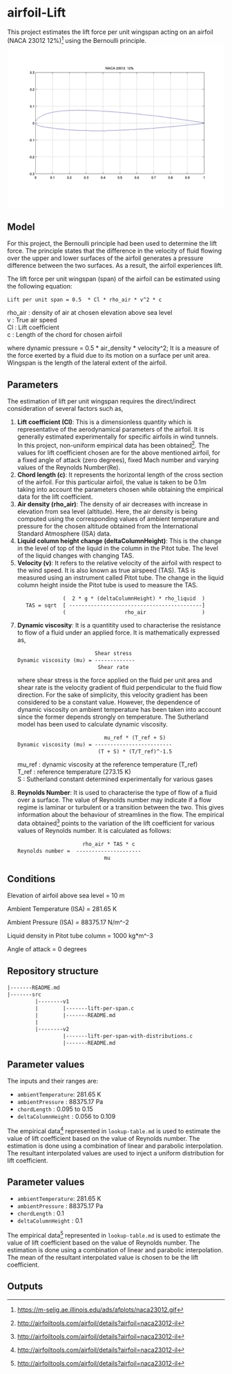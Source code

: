 # airfoil-Lift

This project estimates the lift force per unit wingspan acting on an airfoil (NACA 23012 12%)[^1] using the Bernoulli principle.
![NACA 23012 12%](naca23012%20(1).gif) 

## Model
For this project, the Bernoulli principle had been used to determine the lift force. The principle states that the difference in the velocity of fluid flowing over the upper and lower surfaces of the airfoil generates a pressure difference between the two surfaces. As a result, the airfoil experiences lift.  

The lift force per unit wingspan (span) of the airfoil can be estimated using the following equation:

```
Lift per unit span = 0.5  * Cl * rho_air * v^2 * c
```
 rho_air     : density of air at chosen elevation above sea level <br>
      v      : True air speed  <br>
      Cl     : Lift coefficient  <br>
      c      : Length of the chord for chosen airfoil  <br>


where dynamic pressure = 0.5 * air_density * velocity^2; It is a measure of the force exerted by a fluid due to its motion on a surface per unit area. 
Wingspan is the length of the lateral extent of the airfoil.

## Parameters
The estimation of lift per unit wingspan requires the direct/indirect consideration of several factors such as,
1. **Lift coefficient (Cl)**: This is a dimensionless quantity which is representative of the aerodynamical parameters of the airfoil. It is generally estimated experimentally for specific airfoils in wind tunnels. In this project, non-uniform empirical data has been obtained[^2]. The values for lift coefficient chosen are for the above mentioned airfoil, for a fixed angle of attack (zero degrees), fixed Mach number and varying values of the Reynolds Number(Re).
2. **Chord length (c)**: It represents the horizontal length of the cross section of the airfoil. For this particular airfoil, the value is taken to be 0.1m taking into account the parameters chosen while obtaining the empirical data for the lift coefficient.
3. **Air density (rho_air)**: The density of air decreases with increase in elevation from sea level (altitude). Here, the air density is being computed using the corresponding values of ambient temperature and pressure for the chosen altitude obtained from the International Standard Atmosphere (ISA) data.
4. **Liquid column height change (deltaColumnHeight)**: This is the change in the level of top of the liquid in the column in the Pitot tube. The level of the liquid changes with changing TAS.
5. **Velocity (v)**: It refers to the relative velocity of the airfoil with respect to the wind speed. It is also known as true airspeed (TAS). TAS is measured using an instrument called Pitot tube. The change in the liquid column height inside the Pitot tube is used to measure the TAS.
   
```
                  (  2 * g * (deltaColumnHeight) * rho_liquid  )
      TAS = sqrt  [ -------------------------------------------]
                  (                   rho_air                  )
```
7. **Dynamic viscosity**: It is a quantitity used to characterise the resistance to flow of a fluid under an applied force. It is mathematically expressed as,

   ```
                            Shear stress
   Dynamic viscosity (mu) = -------------
                             Shear rate
   ```
   
   where shear stress is the force applied on the fluid per unit area and shear rate is the velocity gradient of fluid          perpendicular to the fluid flow direction. For the sake of simplicity, this velocity gradient has been considered to be a    constant value. However, the dependence of dynamic viscosity on ambient temperature has been taken into account since the    former depends strongly on temperature. The Sutherland model has been used to calculate dynamic viscosity.

   ```
                               mu_ref * (T_ref + S)
   Dynamic viscosity (mu) = -------------------------
                             (T + S) * (T/T_ref)^-1.5
   ```
   
   mu_ref : dynamic viscosity at the reference temperature (T_ref) <br>
   T_ref  : reference temperature (273.15 K) <br>
   S      : Sutherland constant determined experimentally for various gases
   
6. **Reynolds Number**: It is used to characterise the type of flow of a fluid over a surface. The value of Reynolds number may indicate if a flow regime is laminar or turbulent or a transition between the two. This gives information about the behaviour of streamlines in the flow. The empirical data obtained[^2] points to the variation of the lift coefficient for various values of Reynolds number. It is calculated as follows:
   ```
                        rho_air * TAS * c
   Reynolds number =  ---------------------
                               mu

   ```

## Conditions

Elevation of airfoil above sea level = 10 m    

Ambient Temperature (ISA)            = 281.65 K   

Ambient Pressure (ISA)               = 88375.17 N/m^-2

Liquid density in Pitot tube column  = 1000 kg*m^-3

Angle of attack                      = 0 degrees

## Repository structure
```
|-------README.md
|-------src
         |--------v1
         |        |-------lift-per-span.c
         |        |-------README.md
         |
         |--------v2
                  |-------lift-per-span-with-distributions.c
                  |-------README.md

```

## Parameter values
The inputs and their ranges are:
-	`ambientTemperature`: 281.65 K
-	`ambientPressure`   : 88375.17 Pa
-	`chordLength`       : 0.095 to 0.15
-	`deltaColumnHeight` : 0.056 to 0.109

The empirical data[^2] represented in ```lookup-table.md``` is used to estimate the value of lift coefficient based on the value of Reynolds number. The estimation is done using a combination of linear and parabolic interpolation. The resultant interpolated values are used to inject a uniform distribution for lift coefficient.

## Parameter values

-	`ambientTemperature`: 281.65 K
-	`ambientPressure`   : 88375.17 Pa
-	`chordLength`       : 0.1
-	`deltaColumnHeight` : 0.1

The empirical data[^2] represented in ```lookup-table.md``` is used to estimate the value of lift coefficient based on the value of Reynolds number. The estimation is done using a combination of linear and parabolic interpolation. The mean of the resultant interpolated value is chosen to be the lift coefficient.

## Outputs



[^1]: https://m-selig.ae.illinois.edu/ads/afplots/naca23012.gif
[^2]: http://airfoiltools.com/airfoil/details?airfoil=naca23012-il
